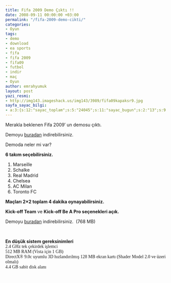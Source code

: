 ```yaml
---
title: Fifa 2009 Demo Çıktı !!
date: 2008-09-11 00:00:00 +03:00
permalink: "/fifa-2009-demo-cikti/"
categories:
- Oyun
tags:
- demo
- download
- ea sports
- fifa
- fifa 2009
- fifa09
- futbol
- indir
- maç
- Oyun
author: emrahyumuk
layout: post
yazi_resmi:
- http://img143.imageshack.us/img143/3989/fifa09kapaksr9.jpg
sayfa_sayac_bilgi:
- a:3:{s:12:"sayac_toplam";s:5:"24045";s:11:"sayac_bugun";s:2:"13";s:9:"son_okuma";s:10:"1364922609";}
---
```


Merakla beklenen Fifa 2009&#8242; un demosu çıktı.

Demoyu [buradan][1] indirebilirsiniz.

Demoda neler mi var?

**6 takım seçebilirsiniz.**  
1. Marseille  
2. Schalke  
3. Real Madrid  
4. Chelsea  
5. AC Milan  
6. Toronto FC

**Maçları 2&#215;2 toplam 4 dakika oynayabilirsiniz.**

**Kick-off Team** ve **Kick-off Be A Pro **seçenekleri açık**.**

<!--more-->

Demoyu [buradan][1] indirebilirsiniz.  (768 MB)

<span style="color: #ffffff;">.</span>

**En düşük sistem gereksinimleri**  
<span style="font-family: Verdana;">2.4 GHz tek çekirdek işlemci<br /> 512 MB RAM (Vista için 1 GB)<br /> DirectX® 9.0c uyumlu 3D hızlandırılmış 128 MB ekran kartı (Shader Model 2.0 ve üzeri olmalı)<br /> 4.4 GB sabit disk alanı</span>

<span style="color: #ffffff;">.</span>

 [1]: http://eu.llnet.eadownloads.ea.com/u/f/easports/fifa/fifa09/fifa09_demo_eu.exe